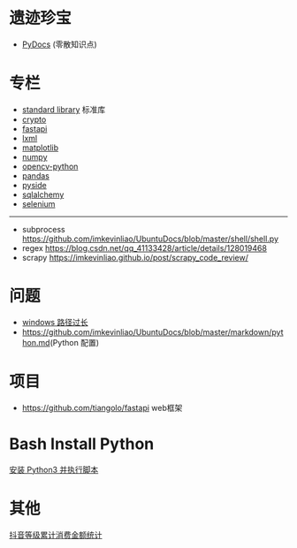 # 遗迹珍宝
- [PyDocs](./markdown/PyDocs.py) (零散知识点)
# 专栏
* [standard library](./column/stand.md) 标准库
* [crypto](./column/crypto.md)
* [fastapi](./column/fastapi.md)
* [lxml](./column/lxml.md)
* [matplotlib](./column/matplotlib.md)
* [numpy](./column/numpy.md)
* [opencv-python](./column/opencv-python.md)
* [pandas](./column/pandas.md)
* [pyside](./column/pyside.md)
* [sqlalchemy](./column/sqlalchemy.md)
* [selenium](./column/selenium.md)
------
* subprocess <https://github.com/imkevinliao/UbuntuDocs/blob/master/shell/shell.py>
* regex <https://blog.csdn.net/qq_41133428/article/details/128019468>
* scrapy <https://imkevinliao.github.io/post/scrapy_code_review/>
# 问题
* [windows 路径过长](./markdown/windows路径过长问题.md)
* <https://github.com/imkevinliao/UbuntuDocs/blob/master/markdown/python.md>(Python 配置)
# 项目
* <https://github.com/tiangolo/fastapi> web框架

# Bash Install Python
[安装 Python3 并执行脚本](./install.sh)

# 其他
[抖音等级累计消费金额统计](./markdown/douyin_level.md)
